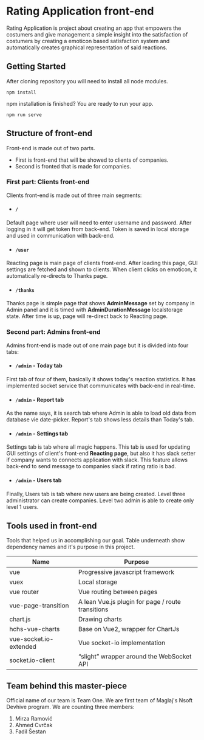 # Rating Application front-end
Rating Application is project about creating an app that empowers the costumers and give management a simple insight into the satisfaction of costumers by creating a emoticon based satisfaction system and automatically creates graphical representation of said reactions.

## Getting Started
After cloning repository you will need to install all node modules.
```
npm install
```
npm installation is finished? You are ready to run your app.

```
npm run serve
```

## Structure of front-end
Front-end is made out of two parts.
- First is front-end that will be showed to clients of companies.
- Second is fronted that is made for companies.

### First part: Clients front-end 
Clients front-end is made out of three main segments:

- #### `/` 
Default page where user will need to enter username and password.
After logging in it will get token from back-end. Token is saved in local storage and used in communication with back-end.

- #### `/user` 
Reacting page is main page of clients front-end. After loading this page, GUI settings are fetched and shown to clients. When client clicks on emoticon, it automatically re-directs to Thanks page.

- #### `/thanks` 
Thanks page is simple page that shows **AdminMessage** set by company in Admin panel and it is timed with **AdminDurationMessage** localstorage state. After time is up, page will re-direct back to Reacting page.


### Second part: Admins front-end
Admins front-end is made out of one main page but it is divided into four tabs:

- #### `/admin` - Today tab
First tab of four of them, basically it shows today's reaction statistics. It has implemented socket service that communicates with back-end in real-time.

- #### `/admin` - Report tab
As the name says, it is search tab where Admin is able to load old data from database vie date-picker. Report's tab shows less details than Today's tab.

- #### `/admin` - Settings tab 
Settings tab is tab where all magic happens. This tab is used for updating GUI settings of client's front-end **Reacting page**, but also it has slack setter if company wants to connects application with slack. This feature allows back-end to send message to companies slack if rating ratio is bad.

- #### `/admin` - Users tab 
Finally, Users tab is tab where new users are being created. Level three administrator can create companies. Level two admin is able to create only level 1 users.

## Tools used in front-end

Tools that helped us in accomplishing our goal. Table underneath show dependency names and it's purpose in this project.

Name | Purpose
------------ | -------------
vue | Progressive javascript framework
vuex | Local storage
vue router | Vue routing between pages
vue-page-transition | A lean Vue.js plugin for page / route transitions
chart.js | Drawing charts
hchs-vue-charts | Base on Vue2, wrapper for ChartJs
vue-socket.io-extended | Vue socket-io implementation
socket.io-client |  “slight” wrapper around the WebSocket API

## Team behind this master-piece

Official name of our team is Team One. We are first team of Maglaj's Nsoft Devhive program. We are counting three members:

1. Mirza Ramović
2. Ahmed Cvrčak
3. Fadil Šestan
